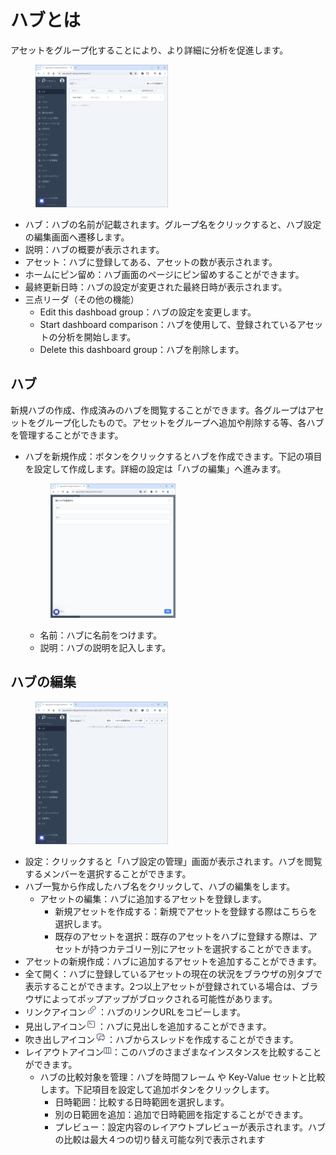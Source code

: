 # ハブとは
アセットをグループ化することにより、より詳細に分析を促進します。<figure><img src="../../.gitbook/assets/Hub_Page_Initial_jp.png" width="50%" alt="ハブページ"></figure>
- ハブ：ハブの名前が記載されます。グループ名をクリックすると、ハブ設定の編集画面へ遷移します。
- 説明：ハブの概要が表示されます。
- アセット：ハブに登録してある、アセットの数が表示されます。
- ホームにピン留め：ハブ画面のページにピン留めすることができます。
- 最終更新日時：ハブの設定が変更された最終日時が表示されます。
- 三点リーダ（その他の機能）
    - Edit this dashboad group：ハブの設定を変更します。
    - Start dashboard comparison：ハブを使用して、登録されているアセットの分析を開始します。
    - Delete this dashboard group：ハブを削除します。

## ハブ
新規ハブの作成、作成済みのハブを閲覧することができます。各グループはアセットをグループ化したもので。アセットをグループへ追加や削除する等、各ハブを管理することができます。
- ハブを新規作成：ボタンをクリックするとハブを作成できます。下記の項目を設定して作成します。詳細の設定は「ハブの編集」へ進みます。<figure><img src="../../.gitbook/assets/create_new_hub_jp.png" width="50%" alt="ハブ作成"></figure>
    - 名前：ハブに名前をつけます。
    - 説明：ハブの説明を記入します。


## ハブの編集
<figure><img src="../../.gitbook/assets/hubs_setting_jp.png" width="50%" alt="ハブ編集"></figure>

- 設定：クリックすると「ハブ設定の管理」画面が表示されます。ハブを閲覧するメンバーを選択することができます。
- ハブ一覧から作成したハブ名をクリックして、ハブの編集をします。
    - アセットの編集：ハブに追加するアセットを登録します。
        - 新規アセットを作成する：新規でアセットを登録する際はこちらを選択します。
        - 既存のアセットを選択：既存のアセットをハブに登録する際は、アセットが持つカテゴリー別にアセットを選択することができます。
- アセットの新規作成：ハブに追加するアセットを追加することができます。
- 全て開く：ハブに登録しているアセットの現在の状況をブラウザの別タブで表示することができます。2つ以上アセットが登録されている場合は、ブラウザによってポップアップがブロックされる可能性があります。
- リンクアイコン![](../../.gitbook/assets/link_icon.png)：ハブのリンクURLをコピーします。
- 見出しアイコン![](../../.gitbook/assets/Hub_index.png)：ハブに見出しを追加することができます。
- 吹き出しアイコン![](../../.gitbook/assets/Hub_bubble.png)：ハブからスレッドを作成することができます。
- レイアウトアイコン![](../../.gitbook/assets/Hub_layout.png)：このハブのさまざまなインスタンスを比較することができます。
    - ハブの比較対象を管理：ハブを時間フレーム や Key-Value セットと比較します。下記項目を設定して追加ボタンをクリックします。
        - 日時範囲：比較する日時範囲を選択します。
        - 別の日範囲を追加：追加で日時範囲を指定することができます。
        - プレビュー：設定内容のレイアウトプレビューが表示されます。ハブの比較は最大４つの切り替え可能な列で表示されます